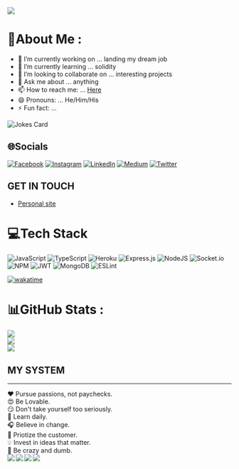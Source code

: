 

<!--
**breellz/breellz** is a ✨ _special_ ✨ repository because its `README.md` (this file) appears on your GitHub profile.

Here are some ideas to get you started:


-->

[![](https://visitcount.itsvg.in/api?id=breellz&icon=0&color=0)](https://visitcount.itsvg.in)

# 💫About Me :
- 🔭 I’m currently working on ... landing my dream job
- 🌱 I’m currently learning ... solidity
- 👯 I’m looking to collaborate on ... interesting projects
- 💬 Ask me about ... anything
- 📫 How to reach me: ... [Here](https://bassitowolabi.tech)
- 😄 Pronouns: ... He/Him/His
- ⚡ Fun fact: ... 

![Jokes Card](https://readme-jokes.vercel.app/api)

## 🌐Socials
[![Facebook](https://img.shields.io/badge/Facebook-%231877F2.svg?logo=Facebook&logoColor=white)](https://facebook.com/breellz) [![Instagram](https://img.shields.io/badge/Instagram-%23E4405F.svg?logo=Instagram&logoColor=white)](https://instagram.com/breellzfit) [![LinkedIn](https://img.shields.io/badge/LinkedIn-%230077B5.svg?logo=linkedin&logoColor=white)](https://linkedin.com/in/bassit-owolabi-55751b15a) [![Medium](https://img.shields.io/badge/Medium-12100E?logo=medium&logoColor=white)](https://medium.com/@barseetbrown) [![Twitter](https://img.shields.io/badge/Twitter-%231DA1F2.svg?logo=Twitter&logoColor=white)](https://twitter.com/breellz) 

## GET IN TOUCH
* [Personal site](https://bassitowolabi.tech)<br/>

# 💻Tech Stack
![JavaScript](https://img.shields.io/badge/javascript-%23323330.svg?style=plastic&logo=javascript&logoColor=%23F7DF1E) ![TypeScript](https://img.shields.io/badge/typescript-%23007ACC.svg?style=plastic&logo=typescript&logoColor=white) ![Heroku](https://img.shields.io/badge/heroku-%23430098.svg?style=plastic&logo=heroku&logoColor=white) ![Express.js](https://img.shields.io/badge/express.js-%23404d59.svg?style=plastic&logo=express&logoColor=%2361DAFB) ![NodeJS](https://img.shields.io/badge/node.js-6DA55F?style=plastic&logo=node.js&logoColor=white) ![Socket.io](https://img.shields.io/badge/Socket.io-black?style=plastic&logo=socket.io&badgeColor=010101) ![NPM](https://img.shields.io/badge/NPM-%23000000.svg?style=plastic&logo=npm&logoColor=white) ![JWT](https://img.shields.io/badge/JWT-black?style=plastic&logo=JSON%20web%20tokens) ![MongoDB](https://img.shields.io/badge/MongoDB-%234ea94b.svg?style=plastic&logo=mongodb&logoColor=white) ![ESLint](https://img.shields.io/badge/ESLint-4B3263?style=plastic&logo=eslint&logoColor=white)

[![wakatime](https://wakatime.com/badge/user/e2677b9b-27af-4e0c-ac3f-163f7a73e829.svg)](https://wakatime.com/@e2677b9b-27af-4e0c-ac3f-163f7a73e829)

# 📊GitHub Stats :
![](https://github-readme-stats.vercel.app/api?username=breellz&theme=radical&hide_border=false&include_all_commits=true&count_private=true)<br/>
![](https://github-readme-streak-stats.herokuapp.com/?user=breellz&theme=radical&hide_border=false)<br/>
![](https://github-readme-stats.vercel.app/api/top-langs/?username=breellz&theme=radical&hide_border=false&include_all_commits=true&count_private=true&layout=compact)


## MY SYSTEM
<hr>
❤️ Pursue passions, not paychecks.<br/>
😍 Be Lovable.<br/>
😏 Don't take yourself too seriously.<br/>
🏫 Learn daily.<br/>
🎧 Believe in change.<br/>
🌱 Priotize the customer.<br/>
💡 Invest in ideas that matter.<br/>
🌚 Be crazy and dumb.<br/>


<a href="https://github.com/breellz/breellz-box">
  <img align="left" src="https://github-readme-stats.vercel.app/api/pin/?username=breellz&repo=breellz-box&show_owner=true" />
</a>


<a href="https://github.com/breellz/basic-banking-service-API">
  <img align="left" src="https://github-readme-stats.vercel.app/api/pin/?username=breellz&repo=basic-banking-service-API&show_owner=true" />
</a>


<a href="https://github.com/breellz/e-commerce-api">
  <img align="left" src="https://github-readme-stats.vercel.app/api/pin/?username=breellz&repo=e-commerce-api&show_owner=true" />
</a>


<a href="https://github.com/breellz/task-manager-api">
  <img align="left" src="https://github-readme-stats.vercel.app/api/pin/?username=breellz&repo=task-manager-api&show_owner=true" />
</a>
